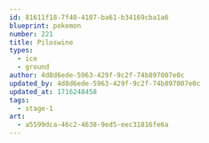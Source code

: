 ```yaml
---
id: 81611f18-7f40-4107-ba61-b34169cba1a6
blueprint: pokemon
number: 221
title: Piloswine
types:
  - ice
  - ground
author: 4d8d6ede-5963-429f-9c2f-74b897007e0c
updated_by: 4d8d6ede-5963-429f-9c2f-74b897007e0c
updated_at: 1716248458
tags:
  - stage-1
art:
  - a5599dca-46c2-4638-9ed5-eec31816fe6a
---
```

